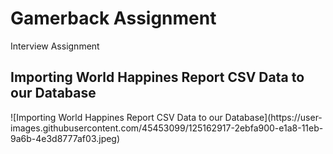 # Gamerback Assignment
 Interview Assignment

<h2>Importing World Happines Report CSV Data to our Database</h2>
![Importing World Happines Report CSV Data to our Database](https://user-images.githubusercontent.com/45453099/125162917-2ebfa900-e1a8-11eb-9a6b-4e3d8777af03.jpeg)
